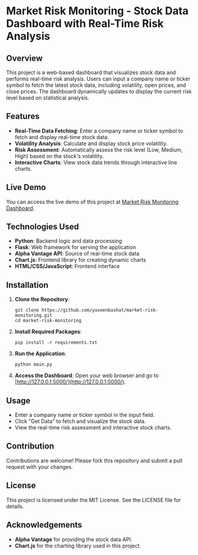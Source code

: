 # Market Risk Monitoring - Stock Data Dashboard with Real-Time Risk Analysis

## Overview
This project is a web-based dashboard that visualizes stock data and performs real-time risk analysis. Users can input a company name or ticker symbol to fetch the latest stock data, including volatility, open prices, and close prices. The dashboard dynamically updates to display the current risk level based on statistical analysis.

## Features
- **Real-Time Data Fetching**: Enter a company name or ticker symbol to fetch and display real-time stock data.
- **Volatility Analysis**: Calculate and display stock price volatility.
- **Risk Assessment**: Automatically assess the risk level (Low, Medium, High) based on the stock's volatility.
- **Interactive Charts**: View stock data trends through interactive line charts.

## Live Demo
You can access the live demo of this project at [Market Risk Monitoring Dashboard](https://market-risk-monitoring.onrender.com).

## Technologies Used
- **Python**: Backend logic and data processing
- **Flask**: Web framework for serving the application
- **Alpha Vantage API**: Source of real-time stock data
- **Chart.js**: Frontend library for creating dynamic charts
- **HTML/CSS/JavaScript**: Frontend interface

## Installation

1. **Clone the Repository**:
    ```
    git clone https://github.com/yaseenbashat/market-risk-monitoring.git
    cd market-risk-monitoring
    ```

2. **Install Required Packages**:
    ```
    pip install -r requirements.txt
    ```

3. **Run the Application**:
    ```
    python main.py
    ```

4. **Access the Dashboard**:
   Open your web browser and go to [http://127.0.0.1:5000/](http://127.0.0.1:5000/).

## Usage
- Enter a company name or ticker symbol in the input field.
- Click "Get Data" to fetch and visualize the stock data.
- View the real-time risk assessment and interactive stock charts.

## Contribution
Contributions are welcome! Please fork this repository and submit a pull request with your changes.

## License
This project is licensed under the MIT License. See the LICENSE file for details.

## Acknowledgements
- **Alpha Vantage** for providing the stock data API.
- **Chart.js** for the charting library used in this project.

